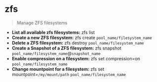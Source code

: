 # zfs
> Manage ZFS filesystems
- **List all available zfs filesystems:**
zfs list
- **Create a new ZFS filesystem:**
zfs create `pool_name/filesystem_name`
- **Delete a ZFS filesystem:**
zfs destroy `pool_name/filesystem_name`
- **Create a Snapshot of a ZFS filesystem:**
zfs snapshot `pool_name/filesystem_name`@`snapshot_name`
- **Enable compression on a filesystem:**
zfs set compression=on `pool_name/filesystem_name`
- **Change mountpoint for a filesystem:**
zfs set mountpoint=`/my/mount/path` `pool_name/filesystem_name`
